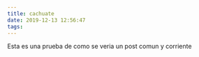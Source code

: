 ```yaml
---
title: cachuate
date: 2019-12-13 12:56:47
tags:
---
```


Esta es una prueba de como se veria un post comun y corriente